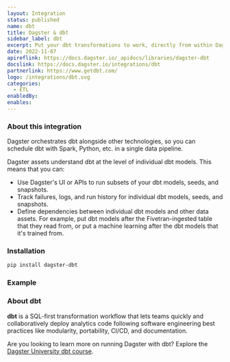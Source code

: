 ```yaml
---
layout: Integration
status: published
name: dbt
title: Dagster & dbt
sidebar_label: dbt
excerpt: Put your dbt transformations to work, directly from within Dagster.
date: 2022-11-07
apireflink: https://docs.dagster.io/_apidocs/libraries/dagster-dbt
docslink: https://docs.dagster.io/integrations/dbt
partnerlink: https://www.getdbt.com/
logo: /integrations/dbt.svg
categories:
  - ETL
enabledBy:
enables:
---
```


### About this integration

Dagster orchestrates dbt alongside other technologies, so you can schedule dbt with Spark, Python, etc. in a single data pipeline.

Dagster assets understand dbt at the level of individual dbt models. This means that you can:

- Use Dagster's UI or APIs to run subsets of your dbt models, seeds, and snapshots.
- Track failures, logs, and run history for individual dbt models, seeds, and snapshots.
- Define dependencies between individual dbt models and other data assets. For example, put dbt models after the Fivetran-ingested table that they read from, or put a machine learning after the dbt models that it's trained from.

### Installation

```bash
pip install dagster-dbt
```

### Example

<CodeExample filePath="integrations/dbt/defs.py" language="python" title="Dagster & dbt Example" />

### About dbt

**dbt** is a SQL-first transformation workflow that lets teams quickly and collaboratively deploy analytics code following software engineering best practices like modularity, portability, CI/CD, and documentation.

<aside className="rounded-lg">

Are you looking to learn more on running Dagster with dbt? Explore the <a href="https://courses.dagster.io/courses/dagster-dbt">Dagster University dbt course</a>.

</aside>

